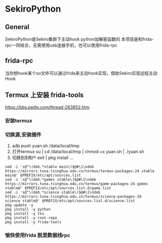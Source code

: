 # SekiroPython

## General
SekiroPython是Sekiro集群下主动hook python加解密函数的
本项目是和frida-rpc一同结合，无需使用usb连接手机，也可以使用frida-rpc

## frida-rpc
当你想hook某个so文件可以通过frida来主动hook实现，借助Sekiro实现远程主动Hook

## Termux 上安装 frida-tools
https://bbs.pediy.com/thread-263852.htm

### 安装termux
### 切换源,安装插件
1. adb push yuan.sh /data/local/tmp
2. 打开termux su | cd /data/local/tmp | chmod +x yuan.sh | ./yuan.sh
3. 切换到$用户 exit | pkg install ...
```
sed -i 's@^\(deb.*stable main\)$@#\1\ndeb https://mirrors.tuna.tsinghua.edu.cn/termux/termux-packages-24 stable main@' $PREFIX/etc/apt/sources.list
sed -i 's@^\(deb.*games stable\)$@#\1\ndeb https://mirrors.tuna.tsinghua.edu.cn/termux/game-packages-24 games stable@' $PREFIX/etc/apt/sources.list.d/game.list
sed -i 's@^\(deb.*science stable\)$@#\1\ndeb https://mirrors.tuna.tsinghua.edu.cn/termux/science-packages-24 science stable@' $PREFIX/etc/apt/sources.list.d/science.list
pkg update -y
pkg install -y python
pkg install -y tsu
pkg install -y root-repo
pkg install -y frida-tools
```
### 愉快使用frida 脱里数据线rpc
